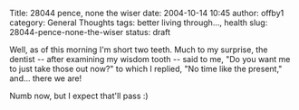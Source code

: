 Title: 28044 pence, none the wiser
date: 2004-10-14 10:45
author: offby1
category: General Thoughts
tags: better living through..., health
slug: 28044-pence-none-the-wiser
status: draft

Well, as of this morning I\'m short two teeth. Much to my surprise, the dentist \-- after examining my wisdom tooth \-- said to me, \"Do you want me to just take those out now?\" to which I replied, \"No time like the present,\" and\... there we are!

Numb now, but I expect that\'ll pass :)
